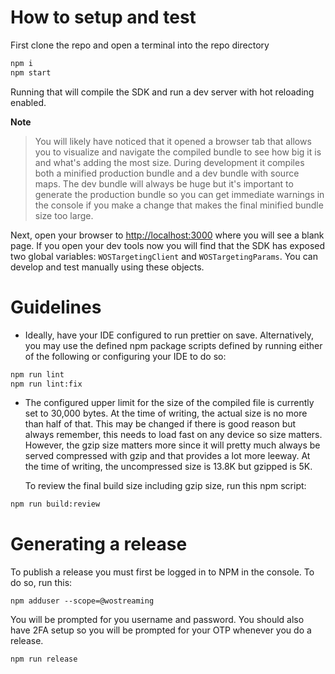 # How to setup and test

First clone the repo and open a terminal into the repo directory

```bash
npm i
npm start
```

Running that will compile the SDK and run a dev server with hot reloading enabled.

**Note**

> You will likely have noticed that it opened a browser tab that allows you to visualize and navigate
> the compiled bundle to see how big it is and what's adding the most size. During development it
> compiles both a minified production bundle and a dev bundle with source maps. The dev bundle will always
> be huge but it's important to generate the production bundle so you can get immediate warnings in
> the console if you make a change that makes the final minified bundle size too large.

Next, open your browser to [http://localhost:3000]() where you will see a blank page. If you open your
dev tools now you will find that the SDK has exposed two global variables:
`WOSTargetingClient` and `WOSTargetingParams`. You can develop and test manually using these objects.

# Guidelines

- Ideally, have your IDE configured to run prettier on save. Alternatively, you may use the defined npm
  package scripts defined by running either of the following or configuring your IDE to do so:

```bash
npm run lint
npm run lint:fix
```

- The configured upper limit for the size of the compiled file is currently set to 30,000 bytes.
  At the time of writing, the actual size is no more than half of that. This may be changed if there
  is good reason but always remember, this needs to load fast on any device so size matters. However,
  the gzip size matters more since it will pretty much always be served compressed with gzip and that
  provides a lot more leeway. At the time of writing, the uncompressed size is 13.8K but gzipped is 5K.

  To review the final build size including gzip size, run this npm script:

```bash
npm run build:review
```

# Generating a release

To publish a release you must first be logged in to NPM in the console. To do so, run this:

```
npm adduser --scope=@wostreaming
```

You will be prompted for you username and password. You should also have 2FA setup so you will be prompted for your
OTP whenever you do a release.

```bash
npm run release
```

